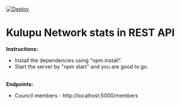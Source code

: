 [![Deploy](https://www.herokucdn.com/deploy/button.svg)](https://heroku.com/deploy?template=https://github.com/prasanna-rkumar/kulupu-rest-api)
# Kulupu Network stats in REST API

<b>Instructions: </b>
<ul>
  <li>Install the dependencies using "npm install".</li>
  <li>Start the server by "npm start" and you are good to go.</li> 
</ul>
<br>
<b>Endpoints: </b>
<ul>
  <li>Council members - http://localhost:5000/members</li>  
</ul>
